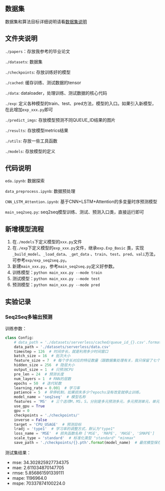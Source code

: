 ## 数据集

数据集和算法目标详细说明请看[数据集说明](data%2Fserverless%2FREADME.md)

## 文件夹说明

`./papers`：存放我参考的毕业论文

`./datasets`: 数据集

`./checkpoints`: 存放训练好的模型

`./cached`: 缓存训练、测试数据的tensor

`./data`: dataloader，处理训练、测试数据的核心代码

`./exp`: 定义各种模型的train、test、pred方法，模型的入口。如果引入新模型，在此增加`exp_xxx.py`即可

`./predict_imgs`: 存放模型预测不同QUEUE_ID结果的图片

`./results`: 存放模型metrics结果

`./utils`: 存放一些工具函数

`./models`: 存放模型的定义

## 代码说明

`eda.ipynb`: 数据探索

`data_preprocess.ipynb`: 数据预处理

`CNN_LSTM_Attention.ipynb`: 基于CNN+LSTM+Attention的多变量时序预测模型

`main_seq2seq.py`: seq2seq模型训练、测试、预测入口类，直接运行即可

## 新增模型流程

1. 在`./models`下定义模型的`xxx.py`文件
2. 在`./exp`下定义模型的`exp_xxx.py`文件，继承`exp.Exp_Basic`
   类，实现`_build_model`、`_load_data`、`_get_data` 、`train`、`test`、`pred`、`vali`方法，可参考`exp/exp_seq2seq.py`。
3. 新建`main_xxx.py`，参考`main_seq2seq.py`定义好参数。
4. 训练模型：`python main_xxx.py --mode train`
5. 测试模型：`python main_xxx.py --mode test`
6. 预测模型：`python main_xxx.py --mode pred`

## 实验记录

### Seq2Seq多输出预测

训练参数：

```python
class Config:
    # data_path = './datasets/serverless/cached/queue_id_{}.csv'.format(36)
    data_path = './datasets/serverless/data.csv'
    timestep = 126  # 时间步长，就是利用多少时间窗口
    batch_size = 16  # 批次大小
    feature_size = 7  # 每个步长对应的特征数量（跟数据集处理有关，我只保留了七个特征）
    hidden_size = 256  # 隐层大小
    output_size = 1  # 只预测CPU
    pre_len = 24  # 预测长度
    num_layers = 1  # RNN的层数
    epochs = 50  # 迭代轮数
    learning_rate = 0.001  # 学习率
    patience = 5  # 早停机制，如果损失多少个epochs没有改变就停止训练。
    model_name = 'seq2seq'  # 模型名称
    features = 'MS'  # 三个选项M，MS，S。分别是多元预测多元，多元预测单元，单元预测单元
    use_gpu = True
    gpu = 0
    checkpoints = './checkpoints/'
    inverse = False
    target = 'CPU_USAGE'  # 预测目标
    lradj = 'type1'  # 学习率的调整方式，默认为"type1"
    loss_name = 'MSE'  # 损失函数名称 ['MSE', 'MAPE', 'MASE', 'SMAPE']
    scale_type = 'standard'  # 标准化类型 "standard" "minmax"
    save_path = './checkpoints/{}.pth'.format(model_name)  # 最优模型保存路径
```

测试集结果：

- mse: 34.302825927734375
- mae: 2.611034870147705
- rmse: 5.856861591339111
- mape: 1196964.0
- mspe: 70337874100224.0